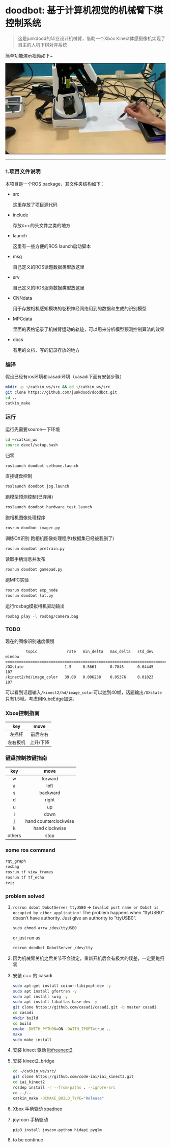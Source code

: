 # doodbot: 基于计算机视觉的机械臂下棋控制系统
> 这是junkdood的毕业设计机械臂，借助一个Xbox Kinect体感摄像机实现了自主的人机下棋对弈系统

简单功能演示视频如下~

<a href="docs/record/assets/miniplay.mp4" title="演示视频"><img src="docs/record/assets/real_Play.jpg" alt="演示视频"  style="zoom:50%;" /></a>

---

### 1.项目文件说明 

本项目是一个ROS package，其文件夹结构如下：

- src

  这里存放了项目源代码

- include
  
  存放c++的头文件之类的地方

- launch

  这里有一些方便的ROS launch启动脚本

- msg

  自己定义的ROS话题数据类型放这里

- srv

  自己定义的ROS服务数据类型放这里

- CNNdata

  用于存放相机感知模块的卷积神经网络用到的数据和生成的识别模型

- MPCdata

  里面的表格记录了机械臂运动的轨迹，可以用来分析模型预测控制算法的效果

- docs

  有用的文档、写的记录存放的地方



### 编译
假设已经有ros环境和casadi环境（casadi下面有安装步骤）
```sh
mkdir -p ~/catkin_ws/src && cd ~/catkin_ws/src
git clone https://github.com/junkdood/doodbot.git
cd ..
catkin_make
```

### 运行
运行先需要source一下环境
```sh
cd ~/catkin_ws
source devel/setup.bash
```

归零
```sh
roslaunch doodbot sethome.launch
```

直接键盘控制
```sh
roslaunch doodbot jog.launch
```

跑模型预测控制(已弃用)
```sh
roslaunch doodbot hardware_test.launch
```

跑相机图像处理程序
```sh
rosrun doodbot imager.py
```

训练OX识别
跑相机图像处理程序(数据集已经被我删了)
```sh
rosrun doodbot pretrain.py
```

读取手柄消息并发布
```sh
rosrun doodbot gamepad.py
```

跑MPC实验
```sh
rosrun doodbot exp_node
rosrun doodbot lat.py
```

运行rosbag模拟相机驱动输出
```sh
rosbag play -l rosbag/camera.bag
```

### TODO

现在的图像识别速度很慢
```
         topic             rate   min_delta   max_delta   std_dev   window
==========================================================================
/OXstate                  1.5     0.5661      0.7845      0.04445   107   
/kinect2/hd/image_color   39.08   0.006238    0.05376     0.01023   107
```

可以看到话题输入`/kinect2/hd/image_color`可以达到40帧，话题输出`/OXstate`只有1.5帧。考虑用KubeEdge加速。

### Xbox控制指南

| key | move |
| :---: | :----: |
|左摇杆|前后左右|
|左右扳机|上升/下降|

### 键盘控制按键指南

| key | move |
| :---: | :----: |
|w|forward|
|a|left|
|s|backward|
|d|right|
|u|up|
|i|down|
|j|hand counterclockwise|
|k|hand clockwise|
|others|stop|


### some ros command

```sh
rqt_graph
rosbag
rosrun tf view_frames
rosrun tf tf_echo
rviz
```

### problem solved

1. `rosrun dobot DobotServer ttyUSB0` -> `Invalid port name or Dobot is occupied by other application!`
   The problem happens when “ttyUSB0” doesn’t have authority.
   Just give an authority to “ttyUSB0”.
   ```sh
   sudo chmod a+rw /dev/ttyUSB0
   ```
   or just run as
   ```sh
   rosrun doodbot DobotServer /dev/tty
   ```

2. 因为机械臂关机之后关节不会锁定，重新开机后会有极大的误差，一定要跑归零


3. 安装 c++ 的 casadi
   ```sh
   sudo apt-get install coinor-libipopt-dev -y
   sudo apt install gfortran -y
   sudo apt install swig -y
   sudo apt install libatlas-base-dev -y
   git clone https://github.com/casadi/casadi.git -b master casadi 
   cd casadi
   mkdir build
   cd build
   cmake -DWITH_PYTHON=ON -DWITH_IPOPT=true ..
   make
   sudo make install
   ```

4. 安装 kinect 驱动
   [libfreenect2](https://github.com/OpenKinect/libfreenect2)

5. 安装 kinect2_bridge
   ```sh
   cd ~/catkin_ws/src/
   git clone https://github.com/code-iai/iai_kinect2.git
   cd iai_kinect2
   rosdep install -r --from-paths . --ignore-src
   cd ../..
   catkin_make -DCMAKE_BUILD_TYPE="Release"
   ```

6. Xbox 手柄驱动
   [xpadneo](https://github.com/atar-axis/xpadneo)

7. joy-con 手柄驱动
   ```sh
   pip3 install joycon-python hidapi pyglm
   ```

8. to be continue